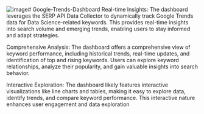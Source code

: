 ![image](https://github.com/user-attachments/assets/54246fcb-46cb-4db6-ba4a-544b6ec2a75b)# Google-Trends-Dashboard
 Real-time Insights: The dashboard leverages the SERP API Data Collector to dynamically track Google Trends data for Data Science-related keywords. This provides real-time insights into search volume and emerging trends, enabling users to stay informed and adapt strategies.

Comprehensive Analysis: The dashboard offers a comprehensive view of keyword performance, including historical trends, real-time updates, and identification of top and rising keywords. Users can explore keyword relationships, analyze their popularity, and gain valuable insights into search behavior.

Interactive Exploration: The dashboard likely features interactive visualizations like line charts and tables, making it easy to explore data, identify trends, and compare keyword performance. This interactive nature enhances user engagement and data exploration
